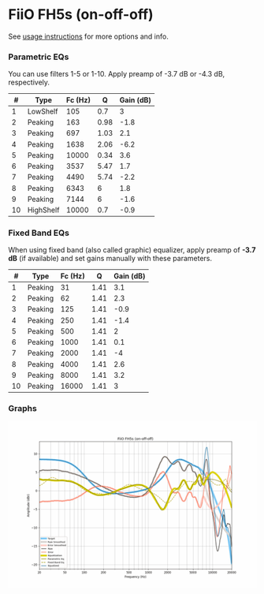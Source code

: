 # FiiO FH5s (on-off-off)
See [usage instructions](https://github.com/jaakkopasanen/AutoEq#usage) for more options and info.

### Parametric EQs
You can use filters 1-5 or 1-10. Apply preamp of -3.7 dB or -4.3 dB, respectively.

|   # | Type      |   Fc (Hz) |    Q |   Gain (dB) |
|-----|-----------|-----------|------|-------------|
|   1 | LowShelf  |       105 | 0.7  |         3   |
|   2 | Peaking   |       163 | 0.98 |        -1.8 |
|   3 | Peaking   |       697 | 1.03 |         2.1 |
|   4 | Peaking   |      1638 | 2.06 |        -6.2 |
|   5 | Peaking   |     10000 | 0.34 |         3.6 |
|   6 | Peaking   |      3537 | 5.47 |         1.7 |
|   7 | Peaking   |      4490 | 5.74 |        -2.2 |
|   8 | Peaking   |      6343 | 6    |         1.8 |
|   9 | Peaking   |      7144 | 6    |        -1.6 |
|  10 | HighShelf |     10000 | 0.7  |        -0.9 |

### Fixed Band EQs
When using fixed band (also called graphic) equalizer, apply preamp of **-3.7 dB** (if available) and set gains manually with these parameters.

|   # | Type    |   Fc (Hz) |    Q |   Gain (dB) |
|-----|---------|-----------|------|-------------|
|   1 | Peaking |        31 | 1.41 |         3.1 |
|   2 | Peaking |        62 | 1.41 |         2.3 |
|   3 | Peaking |       125 | 1.41 |        -0.9 |
|   4 | Peaking |       250 | 1.41 |        -1.4 |
|   5 | Peaking |       500 | 1.41 |         2   |
|   6 | Peaking |      1000 | 1.41 |         0.1 |
|   7 | Peaking |      2000 | 1.41 |        -4   |
|   8 | Peaking |      4000 | 1.41 |         2.6 |
|   9 | Peaking |      8000 | 1.41 |         3.2 |
|  10 | Peaking |     16000 | 1.41 |         3   |

### Graphs
![](./FiiO%20FH5s%20(on-off-off).png)
